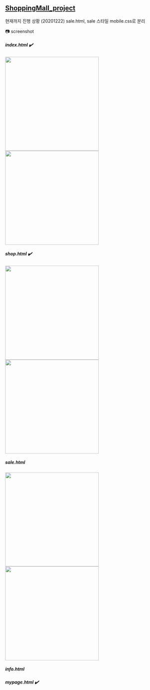 ## [ShoppingMall_project](https://github.com/sieunlee97/project_markdown/blob/main/README.md)

현재까지 진행 상황 (20201222) sale.html, sale 스타일 mobile.css로 분리

:camera: screenshot

##### index.html :heavy_check_mark:
<div>
<img width="300" align="left" src="https://user-images.githubusercontent.com/63999784/102886949-662f6800-4499-11eb-8e1a-75fb3637afcc.png"> 
<img width="300" src="https://user-images.githubusercontent.com/63999784/102886806-27011700-4499-11eb-8c23-b6f9dfcd9bb2.png">
</div>

##### shop.html :heavy_check_mark:
<div>
<img width="300" align="left" src="https://user-images.githubusercontent.com/63999784/101509239-e777fc80-39bb-11eb-9eec-d968eeeea44a.png"> 
<img width="300" src="https://user-images.githubusercontent.com/63999784/101509320-fd85bd00-39bb-11eb-9743-ca7f5051bbd0.png">
</div>

##### sale.html
<div>
<img width="300" align="left" src="https://user-images.githubusercontent.com/63999784/102886201-0a181400-4498-11eb-8589-04baf3ceeb23.png">
<img width="300" src="https://user-images.githubusercontent.com/63999784/102886599-be199f00-4498-11eb-8886-3d4fa5c1beb3.png">
</div>

##### info.html 
##### mypage.html :heavy_check_mark: